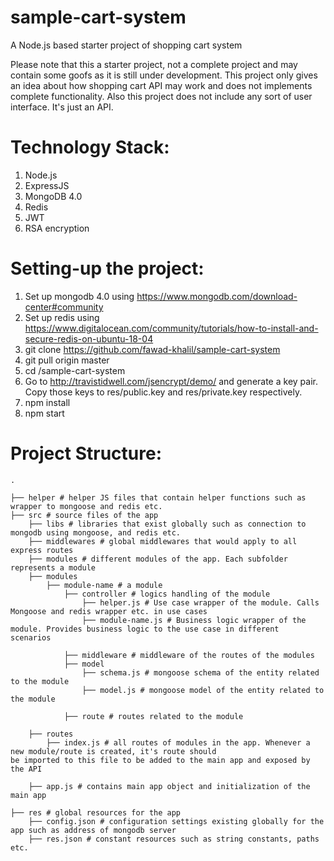 # sample-cart-system
A Node.js based starter project of shopping cart system

Please note that this a starter project, not a complete project and may contain some goofs as it is still under development. This project only gives an idea about how shopping cart API may work and does not implements complete functionality. Also this project does not include any sort of user interface. It's just an API.

# Technology Stack:
1. Node.js
2. ExpressJS
3. MongoDB 4.0
4. Redis
5. JWT
6. RSA encryption

# Setting-up the project:
1. Set up mongodb 4.0 using https://www.mongodb.com/download-center#community
2. Set up redis using https://www.digitalocean.com/community/tutorials/how-to-install-and-secure-redis-on-ubuntu-18-04
3. git clone https://github.com/fawad-khalil/sample-cart-system
4. git pull origin master
5. cd <download-path>/sample-cart-system
6. Go to http://travistidwell.com/jsencrypt/demo/ and generate a key pair. Copy those keys to res/public.key and res/private.key respectively.
7. npm install
8. npm start

# Project Structure:
	.

	├── helper # helper JS files that contain helper functions such as wrapper to mongoose and redis etc.
	├── src # source files of the app
		├── libs # libraries that exist globally such as connection to mongodb using mongoose, and redis etc.
		├── middlewares # global middlewares that would apply to all express routes
		├── modules # different modules of the app. Each subfolder represents a module
		├── modules
			├── module-name # a module
				├── controller # logics handling of the module
					├── helper.js # Use case wrapper of the module. Calls Mongoose and redis wrapper etc. in use cases
					├── module-name.js # Business logic wrapper of the module. Provides business logic to the use case in different 							scenarios
					
				├── middleware # middleware of the routes of the modules
				├── model
					├── schema.js # mongoose schema of the entity related to the module
					├── model.js # mongoose model of the entity related to the module

				├── route # routes related to the module
		
		├── routes
			├── index.js # all routes of modules in the app. Whenever a new module/route is created, it's route should 									be imported to this file to be added to the main app and exposed by the API

		├── app.js # contains main app object and initialization of the main app

	├── res # global resources for the app
		├── config.json # configuration settings existing globally for the app such as address of mongodb server
		├── res.json # constant resources such as string constants, paths etc.
